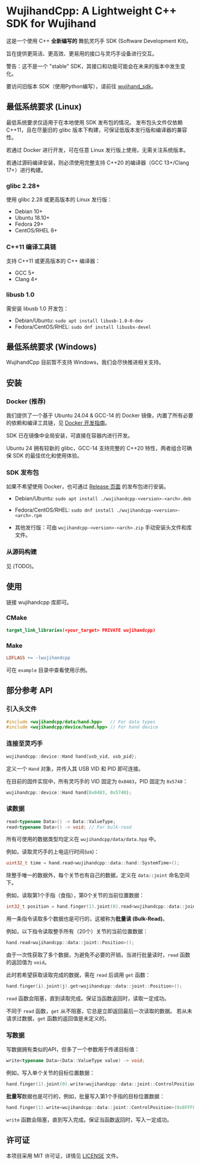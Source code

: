 # WujihandCpp: A Lightweight C++ SDK for Wujihand

这是一个使用 C++ **全新编写的** 舞肌灵巧手 SDK (Software Development Kit)。

旨在提供更简洁、更高效、更易用的接口与灵巧手设备进行交互。

警告：这不是一个 "stable" SDK，其接口和功能可能会在未来的版本中发生变化。

要访问旧版本 SDK（使用Python编写），请前往 [wujihand_sdk](https://github.com/Wuji-Technology-Co-Ltd/wujihand_sdk)。

## 最低系统要求 (Linux)

最低系统要求仅适用于在本地使用 SDK 发布包的情况。
发布包头文件仅依赖 C++11，且在尽量旧的 glibc 版本下构建，可保证低版本发行版和编译器的兼容性。

若通过 Docker 进行开发，可在任意 Linux 发行版上使用，无需关注系统版本。

若通过源码编译安装，则必须使用完整支持 C++20 的编译器（GCC 13+/Clang 17+）进行构建。

### glibc 2.28+

使用 glibc 2.28 或更高版本的 Linux 发行版：
- Debian 10+
- Ubuntu 18.10+
- Fedora 29+
- CentOS/RHEL 8+

### C++11 编译工具链

支持 C++11 或更高版本的 C++ 编译器：
- GCC 5+
- Clang 4+
<!-- - MSVC 2015+ -->

### libusb 1.0

需安装 libusb 1.0 开发包：

- Debian/Ubuntu: `sudo apt install libusb-1.0-0-dev`
- Fedora/CentOS/RHEL: `sudo dnf install libusbx-devel`

## 最低系统要求 (Windows)

WujihandCpp 目前暂不支持 Windows，我们会尽快推进相关支持。

## 安装

### Docker (推荐)

我们提供了一个基于 Ubuntu 24.04 & GCC-14 的 Docker 镜像，内置了所有必要的依赖和编译工具链，见 [Docker 开发指南](docs/zh-cn/docker-develop-guide.md)。

SDK 已在镜像中全局安装，可直接在容器内进行开发。

Ubuntu 24 拥有较新的 glibc，GCC-14 支持完整的 C++20 特性，两者组合可确保 SDK 的最佳优化和使用体验。

### SDK 发布包​​

如果不希望使用 Docker，也可通过 [Release 页面](https://github.com/Wuji-Technology-Co-Ltd/wujihandcpp/releases) 的发布包​​进行安装。

- Debian/Ubuntu: `sudo apt install ./wujihandcpp-<version>-<arch>.deb`

- Fedora/CentOS/RHEL: `sudo dnf install ./wujihandcpp-<version>-<arch>.rpm`

- 其他发行版：可由 `wujihandcpp-<version>-<arch>.zip` 手动安装头文件和库文件。

### 从源码构建

见 (TODO)。

## 使用

链接 wujihandcpp 库即可。

### CMake

<!-- ```cmake
find_package(wujihandcpp REQUIRED)
target_link_libraries(your_target PRIVATE wujihandcpp::wujihandcpp)
``` -->

```cmake
target_link_libraries(<your_target> PRIVATE wujihandcpp)
```

### Make

```makefile
LDFLAGS += -lwujihandcpp
```

可在 `example` 目录中查看使用示例。

## 部分参考 API

### 引入头文件

```cpp
#include <wujihandcpp/data/hand.hpp>   // For data types
#include <wujihandcpp/device/hand.hpp> // For hand device
```

### 连接至灵巧手

```cpp
wujihandcpp::device::Hand hand{usb_vid, usb_pid};
```

定义一个 `Hand` 对象，并传入其 USB VID 和 PID 即可连接。

在目前的固件实现中，所有灵巧手的 VID 固定为 `0x0483`，PID 固定为 `0x5740`：

```cpp
wujihandcpp::device::Hand hand{0x0483, 0x5740};
```

### 读数据

```cpp
read<typename Data>() -> Data::ValueType;
read<typename Data>() -> void; // For bulk-read
```

所有可使用的数据类型均定义在 `wujihandcpp/data/data.hpp` 中。

例如，读取灵巧手的上电运行时间(us)：

```cpp
uint32_t time = hand.read<wujihandcpp::data::hand::SystemTime>();
```

除整手唯一的数据外，每个关节也有自己的数据，定义在 `data::joint` 命名空间下。

例如，读取第1个手指（食指），第0个关节的当前位置数据：

```cpp
int32_t position = hand.finger(1).joint(0).read<wujihandcpp::data::joint::Position>();
```

用一条指令读取多个数据也是可行的，这被称为**批量读 (Bulk-Read)**。

例如，以下指令读取整手所有（20个）关节的当前位置数据：

```cpp
hand.read<wujihandcpp::data::joint::Position>();
```

由于一次性获取了多个数据，为避免不必要的开销，当进行批量读时，`read` 函数的返回值为 `void`。

此时若希望获取读取完成的数据，需在 `read` 后调用 `get` 函数：

```cpp
hand.finger(i).joint(j).get<wujihandcpp::data::joint::Position>();
```

`read` 函数会阻塞，直到读取完成。保证当函数返回时，读取一定成功。

不同于 `read` 函数，`get` 从不阻塞，它总是立即返回最后一次读取的数据。
若从未请求过数据，`get` 函数的返回值是未定义的。

### 写数据

写数据拥有类似的API，但多了一个参数用于传递目标值：

```cpp
write<typename Data>(Data::ValueType value) -> void;
```

例如，写入单个关节的目标位置数据：

```cpp
hand.finger(1).joint(0).write<wujihandcpp::data::joint::ControlPosition>(0x8FFFFF);
```

**批量写**数据也是可行的，例如，批量写入第1个手指的目标位置数据：

```cpp
hand.finger(1).write<wujihandcpp::data::joint::ControlPosition>(0x8FFFFF);
```

`write` 函数会阻塞，直到写入完成。保证当函数返回时，写入一定成功。

## 许可证

本项目采用 MIT 许可证，详情见 [LICENSE](LICENSE) 文件。
